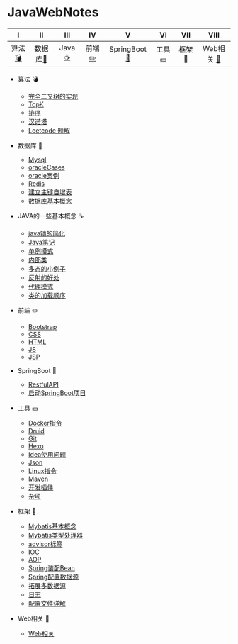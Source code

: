 # JavaWebNotes
|Ⅰ| Ⅱ| Ⅲ | Ⅳ | Ⅴ | Ⅵ | Ⅶ | Ⅷ | 
| :---------: | :---------: | :---------: | :---------: | :---------: | :---------: | :---------: | :---------: |
| 算法[:bomb:](#算法-bomb)|数据库[:closed_book:](#数据库-closed_book)| Java [:coffee:](#java-coffee)| 前端 [:pencil2:](#前端-pencil2)| SpringBoot [:boot:](#SpringBoot-boot)| 工具 [:dollar:](#工具-dollar)| 框架 [:tshirt:](#框架-tshirt)| Web相关 [:guitar:](#Web相关-guitar)| 

- 算法 :bomb:

    *  [完全二叉树的实现](notes/算法/完全二叉树的实现.md)
    *  [TopK](notes/算法/TopK.md)
    *  [排序](notes/算法/排序.md)
    *  [汉诺塔](notes/算法/汉诺塔.md)
    *  [Leetcode 题解](https://github.com/Bihanghang/Notes/tree/master/notes/leetcode.md.md)


- 数据库 :closed_book:

    *  [Mysql](notes/数据库/Mysql.md)
    *  [oracleCases](notes/数据库/oracleCases.md)
    *  [oracle案例](notes/数据库/oracle案例.md)
    *  [Redis](notes/数据库/Redis.md)
    *  [建立主键自增表](notes/数据库/建立主键自增表.md)
    *  [数据库基本概念](notes/数据库/数据库基本概念.md)


- JAVA的一些基本概念 :coffee:

    * [java锁的简化](notes/Java/Java锁的简化.md)
    * [Java笔记](notes/Java/Java笔记.md)
    * [单例模式](notes/Java/单例模式.md)
    * [内部类](notes/Java/内部类.md)
    * [多态的小例子](notes/Java/Polymorphic.md)
    * [反射的好处](notes/Java/反射.md)
    * [代理模式](notes/Java/代理模式.md)
    * [类的加载顺序](notes/Java/LoadOrder.md)

- 前端 :pencil2:

    *  [Bootstrap](notes/前端/Bootstrap.md)
    *  [CSS](notes/前端/CSS.md)
    *  [HTML](notes/前端/HTML.md)
    *  [JS](notes/前端/JS.md)
    *  [JSP](notes/前端/JSP.md)

- SpringBoot :boot:

    *  [RestfulAPI](notes/SpringBoot/RestfulAPI.md)
    *  [启动SpringBoot项目](notes/SpringBoot/启动SpringBoot项目.md)


- 工具 :dollar:

    *  [Docker指令](notes/工具/Docker指令.md)
    *  [Druid](notes/工具/Druid.md)
    *  [Git](notes/工具/Git.md)
    *  [Hexo](notes/工具/Hexo的搭建.md)
    *  [Idea使用问题](notes/工具/Idea使用问题.md)
    *  [Json](notes/工具/Json.md)
    *  [Linux指令](notes/工具/Linux指令.md)
    *  [Maven](notes/工具/Maven.md)
    *  [开发插件](notes/工具/开发插件.md)
    *  [杂项](notes/工具/杂项.md)


- 框架 :tshirt:

    *  [Mybatis基本概念](notes/框架/Mybatis/Mybatis基本概念.md)
    *  [Mybatis类型处理器](notes/框架/Mybatis/Mybatis类型处理器.md)
    *  [advisor标签](notes/框架/Spring/advisor标签.md)
    *  [IOC](notes/框架/Spring/IOC.md)
    *  [AOP](notes/框架/Spring/SpringAOP.md)
    *  [Spring装配Bean](notes/框架/Spring/Spring装配Bean.md)
    *  [Spring配置数据源](notes/框架/Spring/Spring配置数据源.md)
    *  [拓展多数据源](notes/框架/Spring/使用Spring的AbstractRoutingDataSource类来进行拓展多数据源.md)
    *  [日志](notes/框架/Spring/日志.md)
    *  [配置文件详解](notes/框架/Spring/配置文件详解.md)
    
- Web相关 :guitar:

    *  [Web相关](notes/框架/Web相关.md)